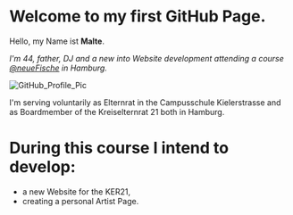 # Welcome to my first GitHub Page.

Hello,
my Name ist **Malte**. 

*I'm 44, father, DJ and a new into Website development attending a course [@neueFische](https://github.com/neuefische) in Hamburg.*


![GitHub_Profile_Pic](https://github.com/JMaltePetersen/JMP/assets/148753903/b71e573d-c5bc-4f05-8ec5-4e048f88f2bf)


I'm serving voluntarily as Elternrat in the Campusschule Kielerstrasse and as Boardmember of the Kreiselternrat 21 both in Hamburg.

# During this course I intend to develop:

- a new Website for the KER21,
- creating a personal Artist Page.



  
